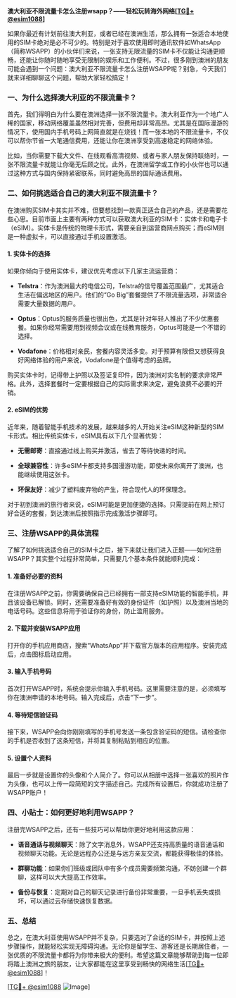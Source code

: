 **澳大利亚不限流量卡怎么注册wsapp？——轻松玩转海外网络[[TG💪+ @esim1088](https://t.me/s/esim1088)]**

如果你最近有计划前往澳大利亚，或者已经在澳洲生活，那么拥有一张适合本地使用的SIM卡绝对是必不可少的。特别是对于喜欢使用即时通讯软件如WhatsApp（简称WSAPP）的小伙伴们来说，一张支持无限流量的SIM卡不仅能让沟通更顺畅，还能让你随时随地享受无限制的娱乐和工作便利。不过，很多刚到澳洲的朋友可能会遇到一个问题：澳大利亚不限流量卡怎么注册WSAPP呢？别急，今天我们就来详细聊聊这个问题，帮助大家轻松搞定！

### 一、为什么选择澳大利亚的不限流量卡？

首先，我们得明白为什么要在澳洲选择一张不限流量卡。澳大利亚作为一个地广人稀的国家，移动网络覆盖虽然相对完善，但费用却非常高昂。尤其是在国际漫游的情况下，使用国内手机号码上网简直就是在烧钱！而一张本地的不限流量卡，不仅可以帮你节省一大笔通信费用，还能让你在澳洲享受到高速稳定的网络体验。

比如，当你需要下载大文件、在线观看高清视频、或者与家人朋友保持联络时，一张不限流量卡就能让你毫无后顾之忧。此外，在澳洲留学或工作的小伙伴也可以通过这种方式与国内保持紧密联系，同时避免高昂的国际通话费用。

### 二、如何挑选适合自己的澳大利亚不限流量卡？

在澳洲购买SIM卡其实并不难，但要想找到一款真正适合自己的产品，还是需要花些心思。目前市面上主要有两种方式可以获取澳大利亚的SIM卡：实体卡和电子卡（eSIM）。实体卡是传统的物理卡形式，需要亲自到运营商网点购买；而eSIM则是一种虚拟卡，可以直接通过手机设置激活。

#### 1. 实体卡的选择

如果你倾向于使用实体卡，建议优先考虑以下几家主流运营商：

- **Telstra**：作为澳洲最大的电信公司，Telstra的信号覆盖范围最广，尤其适合生活在偏远地区的用户。他们的“Go Big”套餐提供了不限流量选项，非常适合需要大量数据的用户。
  
- **Optus**：Optus的服务质量也很出色，尤其是针对年轻人推出了不少优惠套餐。如果你经常需要用到视频会议或在线教育服务，Optus可能是一个不错的选择。

- **Vodafone**：价格相对亲民，套餐内容灵活多变。对于预算有限但又想获得良好网络体验的用户来说，Vodafone是个值得考虑的品牌。

购买实体卡时，记得带上护照以及签证复印件，因为澳洲对实名制的要求非常严格。此外，选择套餐时一定要根据自己的实际需求来决定，避免浪费不必要的开销。

#### 2. eSIM的优势

近年来，随着智能手机技术的发展，越来越多的人开始关注eSIM这种新型的SIM卡形式。相比传统实体卡，eSIM具有以下几个显著优势：

- **无需邮寄**：直接通过线上购买并激活，省去了等待快递的时间。
  
- **全球兼容性**：许多eSIM卡都支持多国漫游功能，即使未来你离开了澳洲，也能继续使用这张卡。

- **环保友好**：减少了塑料废弃物的产生，符合现代人的环保理念。

对于初到澳洲的旅行者来说，eSIM可能是更加便捷的选择。只需提前在网上预订好合适的套餐，到达澳洲后按照指示完成激活步骤即可。

### 三、注册WSAPP的具体流程

了解了如何挑选适合自己的SIM卡之后，接下来就让我们进入正题——如何注册WSAPP？其实整个过程非常简单，只需要几个基本条件就能顺利完成：

#### 1. 准备好必要的资料

在注册WSAPP之前，你需要确保自己已经拥有一部支持eSIM功能的智能手机，并且该设备已解锁。同时，还需要准备好有效的身份证件（如护照）以及澳洲当地的电话号码。这些信息将用于验证你的身份，防止滥用服务。

#### 2. 下载并安装WSAPP应用

打开你的手机应用商店，搜索“WhatsApp”并下载官方版本的应用程序。安装完成后，点击图标启动应用。

#### 3. 输入手机号码

首次打开WSAPP时，系统会提示你输入手机号码。这里需要注意的是，必须填写你在澳洲申请的本地号码。输入完成后，点击“下一步”。

#### 4. 等待短信验证码

接下来，WSAPP会向你刚刚填写的手机号发送一条包含验证码的短信。请检查你的手机是否收到了这条短信，并将其复制粘贴到相应的位置。

#### 5. 设置个人资料

最后一步就是设置你的头像和个人简介了。你可以从相册中选择一张喜欢的照片作为头像，也可以上传一段简短的文字描述自己。完成所有设置后，你就成功注册了WSAPP账户！

### 四、小贴士：如何更好地利用WSAPP？

注册完WSAPP之后，还有一些技巧可以帮助你更好地利用这款应用：

- **语音通话与视频聊天**：除了文字消息外，WSAPP还支持高质量的语音通话和视频聊天功能。无论是远程办公还是与远方亲友交流，都能获得极佳的体验。
  
- **群聊功能**：如果你们班级或团队中有多个成员需要频繁沟通，不妨创建一个群聊，这样可以大大提高工作效率。

- **备份与恢复**：定期对自己的聊天记录进行备份非常重要，一旦手机丢失或损坏，可以通过云存储快速恢复数据。

### 五、总结

总之，在澳大利亚使用WSAPP并不复杂，只要选对了合适的SIM卡，并按照上述步骤操作，就能轻松实现无障碍沟通。无论你是留学生、游客还是长期居住者，一张优质的不限流量卡都将为你带来极大的便利。希望这篇文章能够帮助到每一位即将踏上澳洲之旅的朋友，让大家都能在这里享受到畅快的网络生活[[TG💪+ @esim1088](https://t.me/s/esim1088)]！

[[TG💪+ @esim1088](https://t.me/s/esim1088) ![Image](https://i.postimg.cc/4NQfJmqS/Snipaste-2025-05-13-00-14-12.png)]